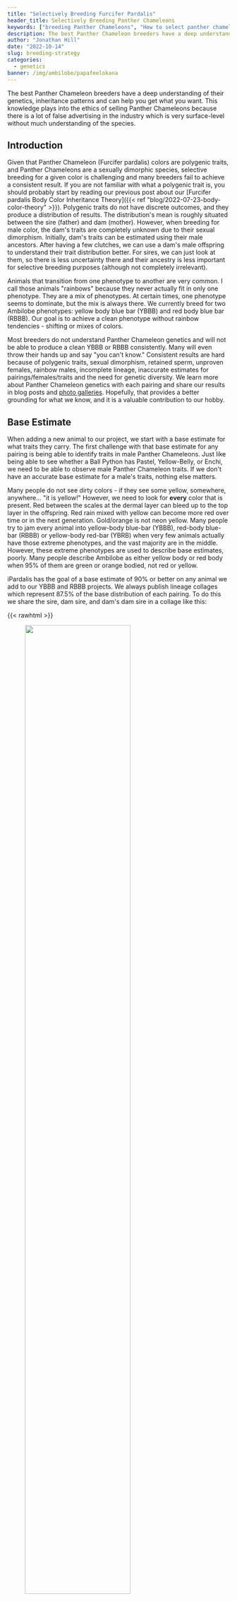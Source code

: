 ```yaml
---
title: "Selectively Breeding Furcifer Pardalis"
header_title: Selectively Breeding Panther Chameleons
keywords: ["breeding Panther Chameleons", "How to select panther chameleon breeders", "How do I choose an ethical breeder", "what are red flags in a chameleon breeder", "how do you know if a panther chameleon breeder is good"]
description: The best Panther Chameleon breeders have a deep understanding of their genetics, inheritance patterns and can help you get what you want. This knowledge plays into the ethics of selling Panther Chameleons because there is a lot of false advertising in the industry which is very surface-level without much understanding of the species.
author: "Jonathan Hill"
date: "2022-10-14"
slug: breeding-strategy
categories: 
  - genetics
banner: /img/ambilobe/papafeelokana
---
```


The best Panther Chameleon breeders have a deep understanding of their genetics, inheritance patterns and can help you get what you want. This knowledge plays into the ethics of selling Panther Chameleons because there is a lot of false advertising in the industry which is very surface-level without much understanding of the species.

## Introduction

Given that Panther Chameleon (Furcifer pardalis) colors are polygenic traits, and Panther Chameleons are a sexually dimorphic species, selective breeding for a given color is challenging and many breeders fail to achieve a consistent result. If you are not familiar with what a polygenic trait is, you should probably start by reading our previous post about our [Furcifer pardalis Body Color Inheritance Theory]({{< ref "blog/2022-07-23-body-color-theory" >}}). Polygenic traits do not have discrete outcomes, and they produce a distribution of results. The distribution's mean is roughly situated between the sire (father) and dam (mother). However, when breeding for male color, the dam's traits are completely unknown due to their sexual dimorphism. Initially, dam's traits can be estimated using their male ancestors. After having a few clutches, we can use a dam's male offspring to understand their trait distribution better. For sires, we can just look at them, so there is less uncertainty there and their ancestry is less important for selective breeding purposes (although not completely irrelevant).

Animals that transition from one phenotype to another are very common. I call those animals "rainbows" because they never actually fit in only one phenotype. They are a mix of phenotypes. At certain times, one phenotype seems to dominate, but the mix is always there. We currently breed for two Ambilobe phenotypes: yellow body blue bar (YBBB) and red body blue bar (RBBB). Our goal is to achieve a clean phenotype without rainbow tendencies - shifting or mixes of colors.

Most breeders do not understand Panther Chameleon genetics and will not be able to produce a clean YBBB or RBBB consistently. Many will even throw their hands up and say "you can't know." Consistent results are hard because of polygenic traits, sexual dimorphism, retained sperm, unproven females, rainbow males, incomplete lineage, inaccurate estimates for pairings/females/traits and the need for genetic diversity. We learn more about Panther Chameleon genetics with each pairing and share our results in blog posts and [photo galleries](https://ipardalis.com/categories/past-clutches/). Hopefully, that provides a better grounding for what we know, and it is a valuable contribution to our hobby. 

## Base Estimate

When adding a new animal to our project, we start with a base estimate for what traits they carry. The first challenge with that base estimate for any pairing is being able to identify traits in male Panther Chameleons. Just like being able to see whether a Ball Python has Pastel, Yellow-Belly, or Enchi, we need to be able to observe male Panther Chameleon traits. If we don't have an accurate base estimate for a male's traits, nothing else matters.

Many people do not see dirty colors - if they see some yellow, somewhere, anywhere... "it is yellow!" However, we need to look for **every** color that is present. Red between the scales at the dermal layer can bleed up to the top layer in the offspring. Red rain mixed with yellow can become more red over time or in the next generation. Gold/orange is not neon yellow. Many people try to jam every animal into yellow-body blue-bar (YBBB), red-body blue-bar (RBBB) or yellow-body red-bar (YBRB) when very few animals actually have those extreme phenotypes, and the vast majority are in the middle. However, these extreme phenotypes are used to describe base estimates, poorly. Many people describe Ambilobe as either yellow body or red body when 95% of them are green or orange bodied, not red or yellow.

iPardalis has the goal of a base estimate of 90% or better on any animal we add to our YBBB and RBBB projects. We always publish lineage collages which represent 87.5% of the base distribution of each pairing. To do this we share the sire, dam sire, and dam's dam sire in a collage like this:

{{< rawhtml >}}    
<figure>
<img src="/img/ambilobe/papafeelokana.jpg" style="width:75%" />
<figcaption>Papafee (center), Lokana (top), Kromatisk (top right, photo credit Chromatic Chameleons), Silk (top left, photo credit Kammerflage Kreations) = 87.5% of the information</figcaption>   
</figure>
{{</ rawhtml >}}

---

{{< rawhtml >}}    
<figure>
<img src="/img/genetics/tree.png" style="width:75%" />
<figcaption>You will often find that the nearest animal not shown on the lineage collage even carries our target phenotype</figcaption>   
</figure>
{{</ rawhtml >}}
[Vaosary's breeder page]({{< ref "blog/vaosary" >}})

---

As we work our way through a dam's lineage, we gain information about her traits, but we can never know what she carries with 100% confidence. We look at her brothers for clues, but unless we have a large enough sample to get some sense for the mean result, we are probably just cherry picking the best brother, which is not an accurate estimate for her. That is much more likely to be a rare event than an accurate representation of the mean of the distribution, her traits. We try to ignore the outliers and focus on the average result.

| Lineage Pic                | Information Gain |
|------------------------|------------------|
| Sire                   | 50%              |
| Sire's Sire            | **0%**           |
| Dam's Sire             | 25%              |
| Dam's Dam's Sire       | 12.5%            |
| Dam's Dam's Dam's Sire | 6.25%            |

---

This table shows roughly how much information we gain from each key male relative in a lineage tree. Our lineage collages are designed to accurately represent these probabilities with the most prominent picture being the sire with other relevant sires scaled down to reflect their importance. 

Notice - sire's sire provides a 0% information gain. Every trait from the sire's lineage is visible in him. Looking at the sire's sire is useless information because panther chameleon colors are not [mendelian traits](https://www.nature.com/scitable/topicpage/gregor-mendel-and-the-principles-of-inheritance-593/). Traits do not skip down the sire side of a lineage tree. Sire's sires are only helpful in determining which pairings you want to do from a genetic distance/diversity standpoint, but they are irrelevant for selective breeding purposes.

## Updating Your Estimate

Before a female has been bred, her lineage is all we have to estimate her color traits. However, after her first clutch, we use her male offspring to update our original estimate and prove her out. The more male offspring she produces, the less relevant her lineage is. Somewhere around 10 male offspring is enough to get a decent estimate for her and her daughters' traits. If her male offspring range from dark red bodies to bright yellow bodies, we can't know what is in her daughters. It doesn't matter if she came from yellow-bodied lineage. That result would mean that the next gen of females is completely unknown.

In our project, we do not use females from pairings which have too much variation in body color. We want to see either yellow or red bodies but not both. Any pairings where we have seen less consistency, we will drop *all* of the females and only use males with our desired traits. That eliminates the uncertainty and allows us to continue to produce consistent body colors, whether they be red or yellow.

This updating process is why we publish all of the male offspring from [every clutch](https://ipardalis.com/categories/past-clutches/) we produce, not just a few flashy hold-backs. The entire distribution and the consistent result is more important than that one-off male at the tail end of the distribution. Quality females are all about the mean of the distribution, not the 1 in 1000 result.

When we hit on a very consistent clutch like [Jude x Kako]({{< ref "blog/jude-kako.md" >}}), we will keep and breed as many females as we can because we know those females are going to be just as consistent as their brothers.

### Proving Out Females

There are two big challenges to prove out a female:

1. Raising male offspring to see their coloration
2. Knowing what it is

Most first-time breeders can not do either of these things. They do not have the infrastructure to raise their males until they color up, and if they raise them in groups under sub-par conditions, their males only present stressed and submissive colors. They never get to see their true potential and genetics.

Being able to recognize early signs of rainbows vs clean phenotype outcomes in the juvenile stage of development takes practice. I often refer to young babies showing potential as "zebras" because clean colors present as white against a distinct barring that almost looks like a zebra. Then as they develop, those clean whites can fill in with a solid color. One of our best RBBB, [Ralph]({{< ref "blog/ralph" >}}), was an amazingly clean zebra that started to glow orange. Slowly that white filled in without any other color and we immediately stashed him around 3 months old. Small details, like a red gular, are signs of red body/rainbow results. If we are breeding for YBBB, we can see early on if the animal has red features which could become more prominent as they age.

For yellows, the green/yellow spectrum is what we want to see because there is actually a distinct chromatophore which creates color along that spectrum without the ability to produce red. There's another chromatophore which produces color along the gold/orange/red spectrum which is often confused with yellow (it is actually gold, not neon yellow). In Ambilobe, this red spectrum chromatophore is more common at the dermal layer (between scales), so we can look for it there in juveniles. Reds often become more prominent around 6 months of age, but these animals can shift from gold to red throughout their lives. I have never seen a true neon yellow/green animal shift to red because those are actually physical differences that do not change over time.

## Genetic Diversity

Sometimes we will pair a less-than-perfect male to a female we have a high degree of confidence in. We do this to add genetic diversity into the project, and we will not breed *any* females from these pairings unless the males prove out well. The goal is to get a nice male from the female's lineage and avoid the less-than-perfect sire's traits. I have sometimes pejoratively referred to these as "throw-away" clutches because the goal is to introduce genetic diversity while knowing we will not be able to use the females for fear that they resemble their sire.

The key with this process is to make sure the sire isn't too far removed from our project goals because the chance that we will hit on a yellow body blue bar with a red body red bar sire, for example, is basically zero even if the female has yellow body blue bar lineage. The sire of a throw away can't be too far off, otherwise, it could be a 100% throw-away clutch without any males worth keeping.

## Retained Sperm

A final complication in estimating the outcome from a pairing is even knowing the sire - the most important piece of information by far (as we showed in the information gain table above). Many breeders pair multiple sires to the same dam. However, dams can retain sperm for up to 5 clutches, 18 months after the initial pairing to one sire. If she has laid 2 clutches and is then paired to different sire, she could lay 3 clutches with completely unknown lineage. Breeders will report the wrong lineage with certainty while some of those "odd ball" results are actually just coming from the first sire. Layer this onto the fact that people aren't capable of identifying traits in their males, and we could have a very poor estimate for what will come from a given pairing.

At iPardalis, we like to see more than 50% infertility before pairing a female to another male. We also try to make sure subsequent pairings to the same female are from closely related males so a retained-sperm baby would be very close to the stated lineage. Many breeders do life-long pairings between one male and one female which is the gold standard for avoiding this problem.
